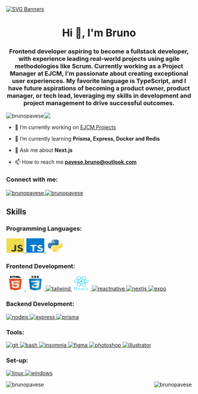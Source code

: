 [![SVG Banners](https://svg-banners.vercel.app/api?type=luminance&text1=>_%20🖥️&width=800&height=200)](https://github.com/Akshay090/svg-banners)
<h1 align="center">Hi 👋, I'm Bruno</h1>

<h3 align="center">Frontend developer aspiring to become a fullstack developer, with experience leading real-world projects using agile methodologies like Scrum. Currently working as a Project Manager at EJCM, I'm passionate about creating exceptional user experiences. My favorite language is TypeScript, and I have future aspirations of becoming a product owner, product manager, or tech lead, leveraging my skills in development and project management to drive successful outcomes.</h3>

<img align="right" width="400" src="https://media2.giphy.com/media/ao9DUiTKH60XS/giphy.gif?cid=ecf05e476cckrfqy1aybameomna1bzagekh671er0r9setd3&ep=v1_stickers_search&rid=giphy.gif&ct=s">

<p align="left"> <img src="https://komarev.com/ghpvc/?username=brunopavese&label=Profile%20views&color=0eb474&style=flat" alt="brunopavese" /> </p>

- 🔭 I’m currently working on [EJCM Projects](https://github.com/EJCM-workspace)

- 🌱 I’m currently learning **Prisma, Express, Docker and Redis**

- 💬 Ask me about **Next.js**

- 📫 How to reach me **pavese.bruno@outlook.com**

<h3 align="left">Connect with me:</h3>
<p align="left">
  <a href="https://linkedin.com/in/brunopavese" target="blank">
    <img align="center" src="https://cdn.jsdelivr.net/gh/devicons/devicon/icons/linkedin/linkedin-original.svg" alt="brunopavese" height="40" width="50"/>
  </a>
  <a href="https://www.behance.net/brunopavese" target="blank">
    <img align="center" src="https://www.svgrepo.com/show/349304/behance.svg" alt="brunopavese" height="40" width="50" />
  </a>
</p>

<h2>Skills</h2>

<h3 align="left">Programming Languages:</h3>
<p align="left">
  <a href="https://developer.mozilla.org/en-US/docs/Web/JavaScript" target="_blank" rel="noreferrer">
    <img src="https://raw.githubusercontent.com/devicons/devicon/master/icons/javascript/javascript-original.svg" alt="javascript" width="50" height="40"/>
  </a>
  <a href="https://www.typescriptlang.org/" target="_blank" rel="noreferrer">
    <img src="https://raw.githubusercontent.com/devicons/devicon/master/icons/typescript/typescript-original.svg" alt="typescript" width="50" height="40"/>
  </a>
  <a href="https://www.python.org" target="_blank" rel="noreferrer">
    <img src="https://raw.githubusercontent.com/devicons/devicon/master/icons/python/python-original.svg" alt="python" width="50" height="40"/>
  </a>
</p>

<h3 align="left">Frontend Development:</h3>
<p align="left">
  <a href="https://www.w3.org/html/" target="_blank" rel="noreferrer">
    <img src="https://raw.githubusercontent.com/devicons/devicon/master/icons/html5/html5-original-wordmark.svg" alt="html5" width="50" height="40"/>
  </a>
  <a href="https://www.w3schools.com/css/" target="_blank" rel="noreferrer">
    <img src="https://raw.githubusercontent.com/devicons/devicon/master/icons/css3/css3-original-wordmark.svg" alt="css3" width="50" height="40"/>
  </a>
  <a href="https://tailwindcss.com/" target="_blank" rel="noreferrer">
    <img src="https://www.vectorlogo.zone/logos/tailwindcss/tailwindcss-icon.svg" alt="tailwind" width="50" height="40"/>
  </a>
  <a href="https://reactjs.org/" target="_blank" rel="noreferrer">
    <img src="https://raw.githubusercontent.com/devicons/devicon/master/icons/react/react-original-wordmark.svg" alt="react" width="50" height="40"/>
  </a>
  <a href="https://reactnative.dev/" target="_blank" rel="noreferrer">
    <img src="https://reactnative.dev/img/header_logo.svg" alt="reactnative" width="50" height="40"/>
  </a>
  <a href="https://nextjs.org/" target="_blank" rel="noreferrer">
    <img src="https://cdn.jsdelivr.net/gh/devicons/devicon/icons/nextjs/nextjs-original.svg" alt="nextjs" width="50" height="40"/>
  </a>
  <a href="https://expo.dev/" target="_blank" rel="noreferrer">
    <img src="https://www.vectorlogo.zone/logos/expoio/expoio-icon.svg" alt="expo" width="50" height="40"/>
  </a>
</p>

<h3 align="left">Backend Development:</h3>
<p align="left">
  <a href="https://nodejs.org" target="_blank" rel="noreferrer">
    <img src="https://www.svgrepo.com/show/452075/node-js.svg" alt="nodejs" width="50" height="40"/>
  </a>
  <a href="https://expressjs.com" target="_blank" rel="noreferrer">
    <img src="https://cdn.jsdelivr.net/gh/devicons/devicon/icons/express/express-original.svg" alt="express" width="50" height="40"/>
  </a>
  <a href="https://www.prisma.io/" target="_blank" rel="noreferrer">
    <img src="https://raw.githubusercontent.com/prisma/presskit/main/Assets/Prisma-IndigoSymbol.svg" alt="prisma" width="50" height="40"/>
  </a>
</p>

<h3 align="left">Tools:</h3>
<p align="left"> 
  <a href="https://git-scm.com/" target="_blank" rel="noreferrer"> 
    <img src="https://www.vectorlogo.zone/logos/git-scm/git-scm-icon.svg" alt="git" width="50" height="40"/>
  </a>
  <a href="https://www.gnu.org/software/bash/" target="_blank" rel="noreferrer">
    <img src="https://upload.wikimedia.org/wikipedia/commons/4/4b/Bash_Logo_Colored.svg" alt="bash" width="50" height="40"/>
  </a>
  <a href="https://insomnia.rest" target="_blank" rel="noreferrer">
    <img src="https://www.svgrepo.com/show/353904/insomnia.svg" alt="insomnia" width="50" height="40"/>
  </a>
  <a href="https://www.figma.com/" target="_blank" rel="noreferrer">
    <img src="https://www.vectorlogo.zone/logos/figma/figma-icon.svg" alt="figma" width="50" height="40"/>
  </a>
  <a href="https://www.photoshop.com/en" target="_blank" rel="noreferrer">
    <img src="https://upload.wikimedia.org/wikipedia/commons/a/af/Adobe_Photoshop_CC_icon.svg" alt="photoshop" width="50" height="40"/>
  </a>
  <a href="https://www.adobe.com/in/products/illustrator.html" target="_blank" rel="noreferrer">
    <img src="https://upload.wikimedia.org/wikipedia/commons/f/fb/Adobe_Illustrator_CC_icon.svg" alt="illustrator" width="50" height="40"/>
  </a>
</p>

<h3 align="left">Set-up:</h3>
<p align="left"> 
  <a href="https://linux.org/" target="_blank" rel="noreferrer">
    <img src="https://upload.wikimedia.org/wikipedia/commons/3/35/Tux.svg" alt="linux" height="40" width="50"/>
  </a>
  <a href="https://www.microsoft.com/windows/" target="_blank" rel="noreferrer">
    <img src="https://cdn.worldvectorlogo.com/logos/microsoft-windows-11.svg" alt="windows" height="40" width="50"/>
  </a>
</p>

<p>
  <img align="left" src="https://github-readme-stats.vercel.app/api/top-langs?username=brunopavese&show_icons=true&theme=dark&locale=en&layout=compact" alt="brunopavese" />
</p>

<p>
  &nbsp;<img align="right" src="https://github-readme-stats.vercel.app/api?username=brunopavese&show_icons=true&theme=dark&locale=en" alt="brunopavese"/>
</p>
